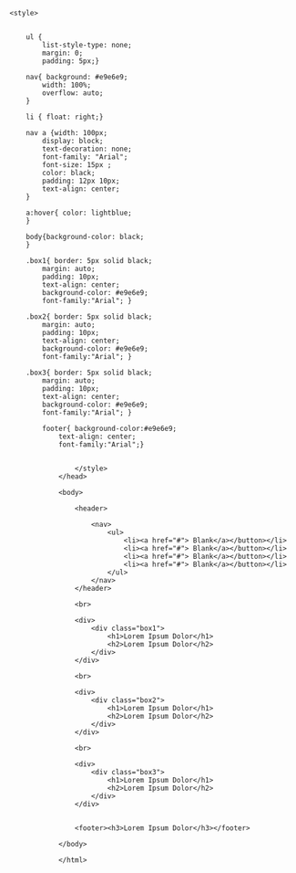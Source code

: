 <!DOCTYPE html>
<html>
<head>
	
	<style>


		ul {
			list-style-type: none;
			margin: 0;
			padding: 5px;}

		nav{ background: #e9e6e9;
			width: 100%;
			overflow: auto;
		}

		li { float: right;}

		nav a {width: 100px;
			display: block;
			text-decoration: none;
			font-family: "Arial";
			font-size: 15px ;
			color: black;
			padding: 12px 10px;
			text-align: center;
		}

		a:hover{ color: lightblue;
		}

		body{background-color: black;
		}

		.box1{ border: 5px solid black;
			margin: auto;
			padding: 10px;
			text-align: center;
			background-color: #e9e6e9;
			font-family:"Arial"; }

		.box2{ border: 5px solid black;
			margin: auto;
			padding: 10px;
			text-align: center;
			background-color: #e9e6e9;
			font-family:"Arial"; }

		.box3{ border: 5px solid black;
			margin: auto;
			padding: 10px;
			text-align: center;
			background-color: #e9e6e9;
			font-family:"Arial"; }

			footer{ background-color:#e9e6e9;
				text-align: center;
				font-family:"Arial";}


					</style>
				</head>

				<body>

					<header>

						<nav>
							<ul>
								<li><a href="#"> Blank</a></button></li>
								<li><a href="#"> Blank</a></button></li>
								<li><a href="#"> Blank</a></button></li>
								<li><a href="#"> Blank</a></button></li>
							</ul>
						</nav>
					</header>

					<br>

					<div>
						<div class="box1">
							<h1>Lorem Ipsum Dolor</h1>
							<h2>Lorem Ipsum Dolor</h2>
						</div>
					</div>

					<br>

					<div>
						<div class="box2">
							<h1>Lorem Ipsum Dolor</h1>
							<h2>Lorem Ipsum Dolor</h2>
						</div>
					</div>

					<br>

					<div>
						<div class="box3">
							<h1>Lorem Ipsum Dolor</h1>
							<h2>Lorem Ipsum Dolor</h2>
						</div>
					</div>


					<footer><h3>Lorem Ipsum Dolor</h3></footer>

				</body>

				</html>
